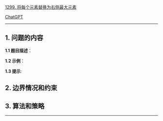 [1299. 将每个元素替换为右侧最大元素](https://leetcode.cn/problems/replace-elements-with-greatest-element-on-right-side)

[ChatGPT](https://chat.openai.com/g/g-GsMNEr76r-c-master)

---

## 1. 问题的内容
**1.1 题目描述**：

**1.2 示例**：

**1.3 提示**:

## 2. 边界情况和约束


## 3. 算法和策略

---
